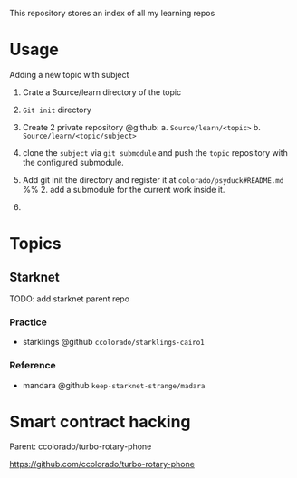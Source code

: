 This repository stores an index of all my learning repos

# Usage
Adding a new topic with subject
1. Crate a Source/learn directory of the topic
2. `Git init` directory
3. Create 2 private repository @github:
   a. `Source/learn/<topic>`
   b. `Source/learn/<topic/subject>`
4. clone the `subject` via `git submodule` and push  the `topic` repository with the
   configured submodule.

6. Add git init the directory and register it at `colorado/psyduck#README.md`
%% 2. add a submodule for the current work inside it.
3. 


# Topics

## Starknet
TODO: add starknet parent repo
### Practice
* starklings @github `ccolorado/starklings-cairo1`

### Reference
* mandara @github `keep-starknet-strange/madara`


# Smart contract hacking
Parent: ccolorado/turbo-rotary-phone

https://github.com/ccolorado/turbo-rotary-phone

